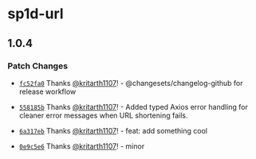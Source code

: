 # sp1d-url

## 1.0.4

### Patch Changes

- [`fc52fa0`](https://github.com/kritarth1107/sp1d-url/commit/fc52fa0176d06c04d0aba078f16458bdb5b8890b) Thanks [@kritarth1107](https://github.com/kritarth1107)! - @changesets/changelog-github for release workflow

- [`558185b`](https://github.com/kritarth1107/sp1d-url/commit/558185bd65d8ed648fc8ef8f67b80d970eebd9ca) Thanks [@kritarth1107](https://github.com/kritarth1107)! - Added typed Axios error handling for cleaner error messages when URL shortening fails.

- [`6a317eb`](https://github.com/kritarth1107/sp1d-url/commit/6a317eba3b64ef697006931a681637702c6edaac) Thanks [@kritarth1107](https://github.com/kritarth1107)! - feat: add something cool

- [`0e9c5e6`](https://github.com/kritarth1107/sp1d-url/commit/0e9c5e69910ed4880a4b698093a430de434acef2) Thanks [@kritarth1107](https://github.com/kritarth1107)! - minor

